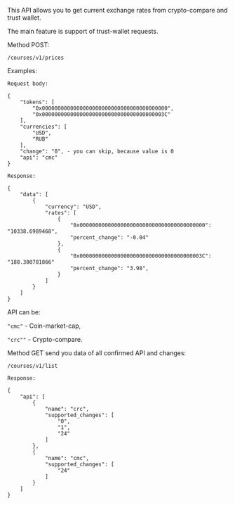 This API allows you to get current exchange rates from crypto-compare and trust wallet.
 
The main feature is support of trust-wallet requests.

Method POST: 

```/courses/v1/prices```

Examples:
```
Request body:
```

```
{
    "tokens": [
        "0x0000000000000000000000000000000000000000",
        "0x000000000000000000000000000000000000003C"
    ],
    "currencies": [
        "USD",
        "RUB"
    ],
    "change": "0", - you can skip, because value is 0
    "api": "cmc"
}
```
```
Response:
```
```
{
    "data": [
        {
            "currency": "USD",
            "rates": [
                {
                    "0x0000000000000000000000000000000000000000": "10338.6989468",
                    "percent_change": "-0.04"
                },
                {
                    "0x000000000000000000000000000000000000003C": "188.300781866"
                    "percent_change": "3.98",
                }
            ]
        }
    ]
}
```

API can be:

```"cmc"``` - Coin-market-cap, 

```"crc""``` - Crypto-compare.


Method GET send you data of all confirmed API and changes: 

```/courses/v1/list```

```
Response:

{
    "api": [
        {
            "name": "crc",
            "supported_changes": [
                "0",
                "1",
                "24"
            ]
        },
        {
            "name": "cmc",
            "supported_changes": [
                "24"
            ]
        }
    ]
}
```